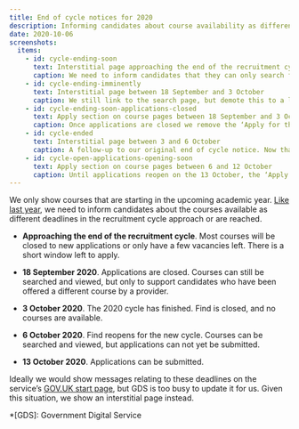 ```yaml
---
title: End of cycle notices for 2020
description: Informing candidates about course availability as different deadlines in the recruitment cycle approach or are reached.
date: 2020-10-06
screenshots:
  items:
    - id: cycle-ending-soon
      text: Interstitial page approaching the end of the recruitment cycle
      caption: We need to inform candidates that they can only search for courses starting in the upcoming academic year, and give the date when courses for the next academic year will be available.
    - id: cycle-ending-imminently
      text: Interstitial page between 18 September and 3 October
      caption: We still link to the search page, but demote this to a link as it’s only relevant to a small number of users.
    - id: cycle-ending-soon-applications-closed
      text: Apply section on course pages between 18 September and 3 October
      caption: Once applications are closed we remove the ‘Apply for this course’ button from course detail pages and give the date when courses for the next academic year will be available.
    - id: cycle-ended
      text: Interstitial page between 3 and 6 October
      caption: A follow-up to our original end of cycle notice. Now that nobody can apply to the 2020/2021 cycle we need to disable search until the new cycle opens on 3 October.
    - id: cycle-open-applications-opening-soon
      text: Apply section on course pages between 6 and 12 October
      caption: Until applications reopen on the 13 October, the ‘Apply for this course’ button remains hidden on course detail pages and give the date when applications can be submitted.
---
```


We only show courses that are starting in the upcoming academic year. [Like last year](/find-teacher-training/end-of-cycle-notice/), we need to inform candidates about the courses available as different deadlines in the recruitment cycle approach or are reached.

- **Approaching the end of the recruitment cycle**. Most courses will be closed to new applications or only have a few vacancies left. There is a short window left to apply.

- **18 September 2020**. Applications are closed. Courses can still be searched and viewed, but only to support candidates who have been offered a different course by a provider.

- **3 October 2020**. The 2020 cycle has finished. Find is closed, and no courses are available.

- **6 October 2020**. Find reopens for the new cycle. Courses can be searched and viewed, but applications can not yet be submitted.

- **13 October 2020**. Applications can be submitted.

Ideally we would show messages relating to these deadlines on the service’s [GOV.UK start page](https://www.gov.uk/find-postgraduate-teacher-training-courses), but GDS is too busy to update it for us. Given this situation, we show an interstitial page instead.

*[GDS]: Government Digital Service
